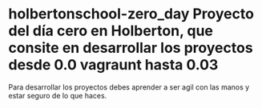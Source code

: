 # holbertonschool-zero_day Proyecto del día cero en Holberton, que consite en desarrollar los proyectos desde 0.0 vagraunt hasta  0.03
Para desarrollar los proyectos debes aprender a ser agil con las manos y estar seguro de lo que haces.
